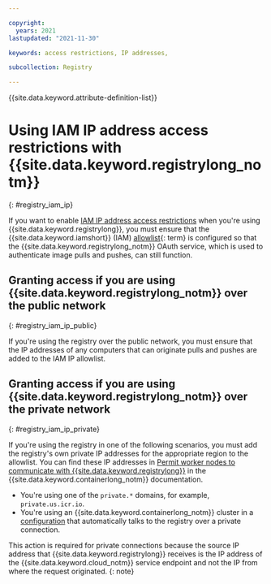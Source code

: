 ```yaml
---

copyright:
  years: 2021
lastupdated: "2021-11-30"

keywords: access restrictions, IP addresses,

subcollection: Registry

---
```


{{site.data.keyword.attribute-definition-list}}


# Using IAM IP address access restrictions with {{site.data.keyword.registrylong_notm}}
{: #registry_iam_ip}

If you want to enable [IAM IP address access restrictions](/docs/account?topic=account-ips) when you're using {{site.data.keyword.registrylong}}, you must ensure that the {{site.data.keyword.iamshort}} (IAM) [allowlist](x3954001){: term} is configured so that the {{site.data.keyword.registrylong_notm}} OAuth service, which is used to authenticate image pulls and pushes, can still function.

## Granting access if you are using {{site.data.keyword.registrylong_notm}} over the public network
{: #registry_iam_ip_public}

If you're using the registry over the public network, you must ensure that the IP addresses of any computers that can originate pulls and pushes are added to the IAM IP allowlist.

## Granting access if you are using {{site.data.keyword.registrylong_notm}} over the private network
{: #registry_iam_ip_private}

If you're using the registry in one of the following scenarios, you must add the registry's own private IP addresses for the appropriate region to the allowlist. You can find these IP addresses in [Permit worker nodes to communicate with {{site.data.keyword.registrylong}}](/docs/containers?topic=containers-firewall#firewall_private_container_registry) in the {{site.data.keyword.containerlong_notm}} documentation.

- You're using one of the `private.*` domains, for example, `private.us.icr.io`.
- You're using an {{site.data.keyword.containerlong_notm}} cluster in a [configuration](/docs/containers?topic=containers-registry#cluster_registry_auth_private) that automatically talks to the registry over a private connection.

This action is required for private connections because the source IP address that {{site.data.keyword.registrylong}} receives is the IP address of the {{site.data.keyword.cloud_notm}} service endpoint and not the IP from where the request originated.
{: note}


